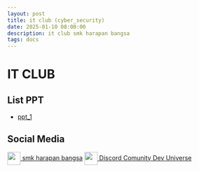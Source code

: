 ```yaml
---
layout: post
title: it club (cyber_security)
date: 2025-01-10 08:00:00
description: it club smk harapan bangsa
tags: docs
---
```


# IT CLUB

## List PPT
 - [ppt_1](https://docs.google.com/presentation/d/13QV2IOHvIqefGIntMF5zxw7y4IYnGKzb0WKrQ3r5xgY/edit?usp=sharing)

## Social Media
[<img src="./posts/instagram.png" width="30" align="center"/> smk harapan bangsa](https://www.instagram.com/smk_harapanbangsa/)
[<img src="./posts/discord.png" width="30" align="center"/> Discord Comunity Dev Universe](https://s.id/dev-universe)